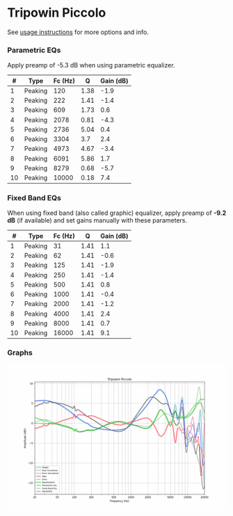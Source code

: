 # Tripowin Piccolo
See [usage instructions](https://github.com/jaakkopasanen/AutoEq#usage) for more options and info.

### Parametric EQs
Apply preamp of -5.3 dB when using parametric equalizer.

|   # | Type    |   Fc (Hz) |    Q |   Gain (dB) |
|-----|---------|-----------|------|-------------|
|   1 | Peaking |       120 | 1.38 |        -1.9 |
|   2 | Peaking |       222 | 1.41 |        -1.4 |
|   3 | Peaking |       609 | 1.73 |         0.6 |
|   4 | Peaking |      2078 | 0.81 |        -4.3 |
|   5 | Peaking |      2736 | 5.04 |         0.4 |
|   6 | Peaking |      3304 | 3.7  |         2.4 |
|   7 | Peaking |      4973 | 4.67 |        -3.4 |
|   8 | Peaking |      6091 | 5.86 |         1.7 |
|   9 | Peaking |      8279 | 0.68 |        -5.7 |
|  10 | Peaking |     10000 | 0.18 |         7.4 |

### Fixed Band EQs
When using fixed band (also called graphic) equalizer, apply preamp of **-9.2 dB** (if available) and set gains manually with these parameters.

|   # | Type    |   Fc (Hz) |    Q |   Gain (dB) |
|-----|---------|-----------|------|-------------|
|   1 | Peaking |        31 | 1.41 |         1.1 |
|   2 | Peaking |        62 | 1.41 |        -0.6 |
|   3 | Peaking |       125 | 1.41 |        -1.9 |
|   4 | Peaking |       250 | 1.41 |        -1.4 |
|   5 | Peaking |       500 | 1.41 |         0.8 |
|   6 | Peaking |      1000 | 1.41 |        -0.4 |
|   7 | Peaking |      2000 | 1.41 |        -1.2 |
|   8 | Peaking |      4000 | 1.41 |         2.4 |
|   9 | Peaking |      8000 | 1.41 |         0.7 |
|  10 | Peaking |     16000 | 1.41 |         9.1 |

### Graphs
![](./Tripowin%20Piccolo.png)
